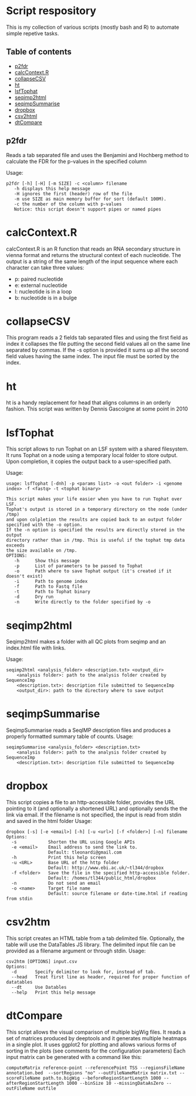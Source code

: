 # Script respository
This is my collection of various scripts (mostly bash and R) to automate simple repetive tasks.

## Table of contents
- [p2fdr](#p2fdr)
- [calcContext.R](#calccontextr)
- [collapseCSV](#collapsecsv)
- [ht](#ht)
- [lsfTophat](#lsftophat)
- [seqimp2html](#seqimp2html)
- [seqimpSummarise](#seqimpsummarise)
- [dropbox](#dropbox)
- [csv2html](#csv2html)
- [dtCompare](#dtcompare)

## p2fdr
Reads a tab separated file and uses the Benjamini and Hochberg method
to calculate the FDR for the p-values in the specified column

Usage:

    p2fdr [-h] [-H] [-m SIZE] -c <column> filename
       -h displays this help message
       -H ignores the first (header) row of the file
       -m use SIZE as main memory buffer for sort (default 100M).
       -c the number of the column with p-values
       Notice: this script doesn't support pipes or named pipes

# calcContext.R
calcContext.R is an R function that reads an RNA secondary structure in vienna format and returns the structural context of each nucleotide.
The output is a string of the same length of the input sequence where each character can take three values:
- p: paired nucleotide
- e: external nucleotide
- l: nucleotide is in a loop
- b: nucleotide is in a bulge

# collapseCSV
This program reads a 2 fields tab separated files and using the first field as index it collapses the file putting the second field values all on the same line separated by commas.
If the -s option is provided it sums up all the second field values having the same index.
The input file must be sorted by the index.	

# ht
ht is a handy replacement for head that aligns columns in an orderly fashion.
This script was written by Dennis Gascoigne at some point in 2010

# lsfTophat
This script allows to run Tophat on an LSF system with a shared filesystem. It runs Tophat on a node using a temporary local folder to store output. Upon completion, it copies the output back to a user-specified path.

Usage:

    usage: lsfTophat [-dnh] -p <params list> -o <out folder> -i <genome index> -f <fastq> -t <tophat binary>
    
    This script makes your life easier when you have to run Tophat over LSF.
    Tophat's output is stored in a temporary directory on the node (under /tmp) 
    and upon colpletion the results are copied back to an output folder 
    specified with the -o option.
    If the -n option is specified the results are directly stored in the output
    directory rather than in /tmp. This is useful if the tophat tmp data exceeds
    the size available on /tmp.
    OPTIONS:
       -h      Show this message
       -p      List of parameters to be passed to Tophat
       -o      Path where to save Tophat output (it's created if it doesn't exist)
       -i      Path to genome index
       -f      Path to Fastq file
       -t      Path to Tophat binary
       -d	   Dry run
       -n	   Write directly to the folder specified by -o

# seqimp2html
Seqimp2html makes a folder with all QC plots from seqimp and an index.html file with links.

Usage:

    seqimp2html <analysis_folder> <description.txt> <output_dir>
        <analysis folder>: path to the analysis folder created by SequenceImp
        <description.txt>: description file submitted to SequenceImp
        <output_dir>: path to the directory where to save output

# seqimpSummarise
SeqimpSummarise reads a SeqIMP description files and produces a properly formatted summary table of counts.
Usage:
 
    seqimpSummarise <analysis_folder> <description.txt>
        <analysis folder>: path to the analysis folder created by SequenceImp
        <description.txt>: description file submitted to SequenceImp

# dropbox

This script copies a file to an http-accessible folder, provides the URL pointing to it (and optionally a shortened URL) and optionally sends the the link via email.
If the filename is not specified, the input is read from stdin and saved in the html folder
Usage:

    dropbox [-s] [-e <email>] [-h] [-u <url>] [-f <folder>] [-n] filename
    Options:
      -s            Shorten the URL using Google APIs
      -e <email>    Email address to send the link to.
                    Default: tleonardi@gmail.com
      -h            Print this help screen
      -u <URL>      Base URL of the http folder
                    Default: http://www.ebi.ac.uk/~tl344/dropbox
      -f <folder>   Save the file in the specified http-accessible folder.
                    Default: /homes/tl344/public_html/dropbox
      -n            Do not send an email
      -o <name>     Target file name
                    Default: source filename or date-time.html if reading from stdin

# csv2htm
This script creates an HTML table from a tab delimited file. Optionally, the table will use the DataTables JS library. The delimited input file can be provided as a filename argument or through stdin.
Usage:

    csv2htm [OPTIONS] input.csv
    Options:
      -d       Specify delimiter to look for, instead of tab.
      --head   Treat first line as header, required for proper function of datatables
      --dt     Use Datables
      --help   Print this help message

# dtCompare
This script allows the visual comparison of multiple bigWig files.
It reads a set of matrices produced by deeptools and it generates multiple heatmaps in a single plot.
It uses ggplot2 for plotting and allows various forms of sorting in the plots (see comments for the configuration parameters)
Each input matrix can be generated with a command like this:

```
computeMatrix reference-point --referencePoint TSS --regionsFileName annotation.bed  --sortRegions "no" --outFileNameMatrix matrix.txt --scoreFileName path.to.bigWig --beforeRegionStartLength 1000 --afterRegionStartLength 1000 --binSize 10 --missingDataAsZero --outFileName outfile
```
